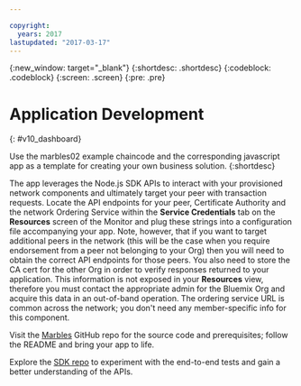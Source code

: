 ```yaml
---

copyright:
  years: 2017
lastupdated: "2017-03-17"
---
```


{:new_window: target="_blank"}
{:shortdesc: .shortdesc}
{:codeblock: .codeblock}
{:screen: .screen}
{:pre: .pre}

# Application Development
{: #v10_dashboard}


Use the marbles02 example chaincode and the corresponding javascript app as a template for creating your own business solution.
{:shortdesc}

The app leverages the Node.js SDK APIs to interact with your provisioned network components and ultimately target your peer with transaction requests.  Locate the API endpoints for your peer, Certificate Authority and the network Ordering Service within the **Service Credentials** tab on the **Resources** screen of the Monitor and plug these strings into a configuration file accompanying your app.  Note, however, that if you want to target additional peers in the network (this will be the case when you require endorsement from a peer not belonging to your Org) then you will need to obtain the correct API endpoints for those peers.  You also need to store the CA cert for the other Org in order to verify responses returned to your application.  This information is not exposed in your **Resources** view, therefore you must contact the appropriate admin for the Bluemix Org and acquire this data in an out-of-band operation.  The ordering service URL is common across the network; you don't need any member-specific info for this component.  

Visit the [Marbles](https://github.com/IBM-Blockchain/marbles/tree/v3.0) GitHub repo for the source code and prerequisites; follow the README and bring your app to life.  

Explore the [SDK repo](https://github.com/hyperledger/fabric-sdk-node) to experiment with the end-to-end tests and gain a better understanding of the APIs.
